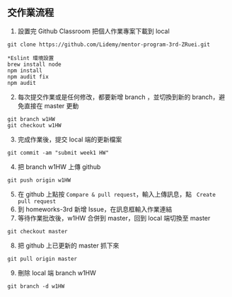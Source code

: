 ## 交作業流程

1. 設置完 Github Classroom 把個人作業專案下載到 local
```
git clone https://github.com/Lidemy/mentor-program-3rd-ZRuei.git

*Eslint 環境設置
brew install node
npm install
npm audit fix
npm audit
```

2. 每次提交作業或是任何修改，都要新增 branch ，並切換到新的 branch，避免直接在 master 更動
```
git branch w1HW
git checkout w1HW
```
3. 完成作業後，提交 local 端的更新檔案
```
git commit -am "submit week1 HW"
```
4. 把 branch w1HW 上傳 github
```
git push origin w1HW
```
5. 在 github 上點按 ```Compare & pull request```，輸入上傳訊息，點 ``` Create pull request```
6. 到 homeworks-3rd 新增 Issue，在訊息框輸入作業連結
7. 等待作業批改後，w1HW 合併到 master，回到 local 端切換至 master
``` 
git checkout master
```
8. 把 github 上已更新的 master 抓下來
``` 
git pull origin master
```
9. 刪除 local 端 branch w1HW
```
git branch -d w1HW
```